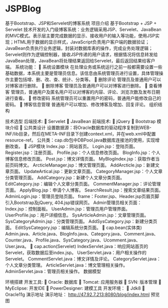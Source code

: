 # JSPBlog
基于Bootstrap、JSP和Servelet的博客系统
项目介绍
基于Bootstrap + JSP + Servelet 技术开发的入门级博客系统：业务逻辑采用JSP、Servelet、JavaBean的MVC模式。表示层主要完成数据的显示、接收用户的输入等功能，使用JSP实现；HTML用于数据的显示样式，JavaScript负责用户客户端的数据验证；JavaBean负责执行业务逻辑，封装对数据库表的操作，完成业务处理逻辑；Servelet则作为逻辑控制器，接收JSP传递的用户请求，根据情况将信息转发给JavaBean处理，JavaBean将处理结果返回给Servelet，最后返回结果给客户端。
系统功能：
	系统设置模块
在处理业务或系统运行之前一般都需要设置一些基础数据，本系统主要是管理员信息。该信息由系统管理员进行设置，具体管理操作主要包括增、删、改、查、统计、分类等。
	删除评论
管理员及普通用户可以对博客进行删除。
	删除博客
管理员及普通用户可以对博客进行删除。
	查看博客
管理员，普通用户及匿名用户可以对博客的内容、评论、浏览次数及发布日期进行查看。
	修改密码
系统管理员可以重置用户的密码，普通用户能修改自己的密码。
	博客信息管理
普通用户可以增加、修改博客及增加、回复评论。
组织结构
  
技术选型
后端技术:
	Servelet
	JavaBean
前端技术:
	jQuery
	Bootstrap
模块介绍
	公共类设计
设置数据源：将Oracle数据库的驱动程序复制到WEB-INF/lib目录，然后在META-INF目录下创建context.xml，并在web.xml中配置resource-ref。
公共类：cap.db包中DBPool.java数据库连接池的使用，实现增删改查。
	JSP模块
Index.jsp：网站首页。
Login.jsp：登陆页面。
Register.jsp：注册页面。
Profile.jsp：个人信息修改页面。
BlogInfo.jsp：个人博客信息修改页面。
Post.jsp：博文详情页面。
MyBlogIndex.jsp：获取作者当前页码博文。
ArcticleManager.jsp：博文管理页面。
AddArcticle.jsp：新建文章页面。
UpdateArtical.jsp：更新文章页面。
CategoryManager.jsp：个人文章分类管理页面。
AddCategory.jsp：新建个人文章分类页面。
EditCategory.jsp：编辑个人文章分类页面。
CommentManager.jsp：评论管理页面。
ApplyBlog.jsp：申请个人博客。
SearchResult.jsp：搜索文章结果页面。
AdminLogin.jsp：管理员登陆页面。
frame：Footer.jsp、Header.jsp页眉页脚引入Bootstrap及jQuery, 404.jsp错误网页。
Admin管理员相关页面： 
Index.jsp：控制面板。
UserAdmin.jsp：管理员用户管理界面。
UserProfile.jsp：用户详细信息。
SysArticleAdmin.jsp：文章管理页面。
SysCategoryAdmin.jsp：分类管理页面。
AddSysCategory.jsp：新建分类页面。
EditSysCategory.jsp：编辑系统分类页面。
	cap.bean(实体类)
Admin.java、Article.java、BlogInfo.java、Category.java、Comment.java、Counter.java、Profile.java、SysCategory.java、Ucomment.java、User.java。
	cap.action(Servelet)
IndexServlet.java：响应网站首页的Servelet，获取数据后至index.jsp。
UserServlet.java：用户相关操作的Servelet。
CommentServlet.java：博文详情及评论。
CategoryServlet.java：个人文章分类管理。
ArticleServlet.java：博文管理相关操作。
AdminServlet.java：管理员相关操作。
数据模型
 
环境搭建
开发工具:
	Oracle: 数据库
	Tomcat: 应用服务器
	SVN: 版本管理
	MyEclipse: 开发IDE
	PowerDesigner: 建模工具
开发环境：
	Jdk8
	Oracle11g
演示地址
演示地址： http://47.92.7.213:8080/blog/index.html
预览图

